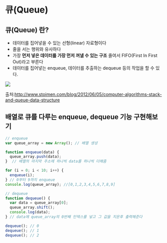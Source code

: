 # 큐(Queue)

## 큐(Queue) 란?

- 데이터를 집어넣을 수 있는 선형(linear) 자료형이다
- 줄을 서는 행위와 유사하다
- 가장 **먼저 넣은 데이터를 가장 먼저 꺼낼 수 있는 구조** 줄여서 FIFO(First In First Out)라고 부른다
- 데이터를 집어넣는 enqueue, 데이터를 추출하는 dequeue 등의 작업을 할 수 있다.



![](https://www.fun-coding.org/00_Images/queue.png)

출처:http://www.stoimen.com/blog/2012/06/05/computer-algorithms-stack-and-queue-data-structure



## 배열로 큐를 다루는 enqueue, dequeue 기능 구현해보기



```javascript
// enqueue
var queue_array = new Array(); // 배열 생성

function enqueue(data) {
  queue_array.push(data);
}  // 배열의 마지막 주소에 하나씩 data를 하나씩 더해줌

for (i = 0; i < 10; i++) {
  enqueue(i);
} // 0부터 9까지 enqueue
console.log(queue_array); //[0,1,2,3,4,5,6,7,8,9]

// dequeue
function dequeue() {
  var data = queue_array[0];
  queue_array.shift();
  console.log(data);
} // data에 queue_array의 0번째 인덱스를 넣고 그 값을 지운후 출력해준다

dequeue(); // 0
dequeue(); // 1
dequeue(); // 2
```

